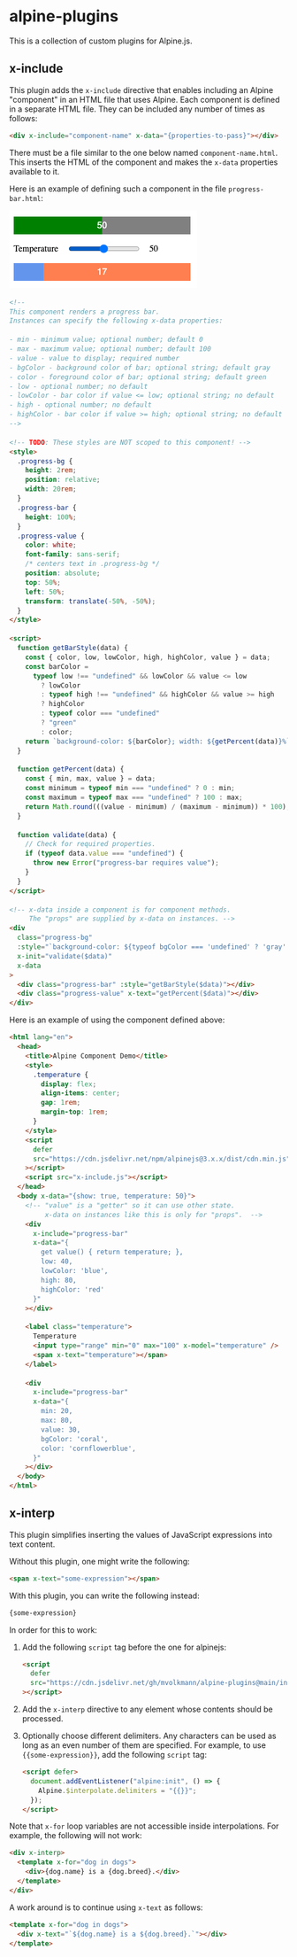 # alpine-plugins

This is a collection of custom plugins for Alpine.js.

## x-include

This plugin adds the `x-include` directive that enables
including an Alpine "component" in an HTML file that uses Alpine.
Each component is defined in a separate HTML file.
They can be included any number of times as follows:

```html
<div x-include="component-name" x-data="{properties-to-pass}"></div>
```

There must be a file similar to the one below named `component-name.html`.
This inserts the HTML of the component and
makes the `x-data` properties available to it.

Here is an example of defining such a component
in the file `progress-bar.html`:

![x-include demo](/alpine-x-include.png)

```html
<!--
This component renders a progress bar.
Instances can specify the following x-data properties:

- min - minimum value; optional number; default 0
- max - maximum value; optional number; default 100
- value - value to display; required number
- bgColor - background color of bar; optional string; default gray
- color - foreground color of bar; optional string; default green
- low - optional number; no default
- lowColor - bar color if value <= low; optional string; no default
- high - optional number; no default
- highColor - bar color if value >= high; optional string; no default
-->

<!-- TODO: These styles are NOT scoped to this component! -->
<style>
  .progress-bg {
    height: 2rem;
    position: relative;
    width: 20rem;
  }
  .progress-bar {
    height: 100%;
  }
  .progress-value {
    color: white;
    font-family: sans-serif;
    /* centers text in .progress-bg */
    position: absolute;
    top: 50%;
    left: 50%;
    transform: translate(-50%, -50%);
  }
</style>

<script>
  function getBarStyle(data) {
    const { color, low, lowColor, high, highColor, value } = data;
    const barColor =
      typeof low !== "undefined" && lowColor && value <= low
        ? lowColor
        : typeof high !== "undefined" && highColor && value >= high
        ? highColor
        : typeof color === "undefined"
        ? "green"
        : color;
    return `background-color: ${barColor}; width: ${getPercent(data)}%`;
  }

  function getPercent(data) {
    const { min, max, value } = data;
    const minimum = typeof min === "undefined" ? 0 : min;
    const maximum = typeof max === "undefined" ? 100 : max;
    return Math.round(((value - minimum) / (maximum - minimum)) * 100);
  }

  function validate(data) {
    // Check for required properties.
    if (typeof data.value === "undefined") {
      throw new Error("progress-bar requires value");
    }
  }
</script>

<!-- x-data inside a component is for component methods.
     The "props" are supplied by x-data on instances. -->
<div
  class="progress-bg"
  :style="`background-color: ${typeof bgColor === 'undefined' ? 'gray' : bgColor}`"
  x-init="validate($data)"
  x-data
>
  <div class="progress-bar" :style="getBarStyle($data)"></div>
  <div class="progress-value" x-text="getPercent($data)"></div>
</div>
```

Here is an example of using the component defined above:

```html
<html lang="en">
  <head>
    <title>Alpine Component Demo</title>
    <style>
      .temperature {
        display: flex;
        align-items: center;
        gap: 1rem;
        margin-top: 1rem;
      }
    </style>
    <script
      defer
      src="https://cdn.jsdelivr.net/npm/alpinejs@3.x.x/dist/cdn.min.js"
    ></script>
    <script src="x-include.js"></script>
  </head>
  <body x-data="{show: true, temperature: 50}">
    <!-- "value" is a "getter" so it can use other state.
         x-data on instances like this is only for "props".  -->
    <div
      x-include="progress-bar"
      x-data="{
        get value() { return temperature; },
        low: 40,
        lowColor: 'blue',
        high: 80,
        highColor: 'red'
      }"
    ></div>

    <label class="temperature">
      Temperature
      <input type="range" min="0" max="100" x-model="temperature" />
      <span x-text="temperature"></span>
    </label>

    <div
      x-include="progress-bar"
      x-data="{
        min: 20,
        max: 80,
        value: 30,
        bgColor: 'coral',
        color: 'cornflowerblue',
      }"
    ></div>
  </body>
</html>
```

## x-interp

This plugin simplifies inserting the values of JavaScript expressions into text content.

Without this plugin, one might write the following:

```html
<span x-text="some-expression"></span>
```

With this plugin, you can write the following instead:

```html
{some-expression}
```

In order for this to work:

1. Add the following `script` tag before the one for alpinejs:

   ```html
   <script
     defer
     src="https://cdn.jsdelivr.net/gh/mvolkmann/alpine-plugins@main/interpolate.js"
   ></script>
   ```

1. Add the `x-interp` directive to any element
   whose contents should be processed.

1. Optionally choose different delimiters.
   Any characters can be used as long as
   an even number of them are specified.
   For example, to use `{{some-expression}}`,
   add the following `script` tag:

   ```html
   <script defer>
     document.addEventListener("alpine:init", () => {
       Alpine.$interpolate.delimiters = "{{}}";
     });
   </script>
   ```

Note that `x-for` loop variables are not accessible inside interpolations.
For example, the following will not work:

```html
<div x-interp>
  <template x-for="dog in dogs">
    <div>{dog.name} is a {dog.breed}.</div>
  </template>
</div>
```

A work around is to continue using `x-text` as follows:

```html
<template x-for="dog in dogs">
  <div x-text="`${dog.name} is a ${dog.breed}.`"></div>
</template>
```
